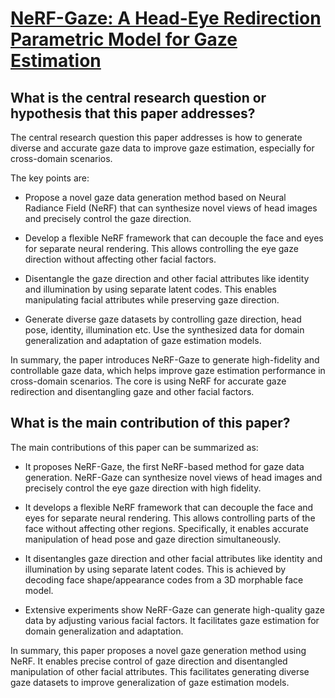 # [NeRF-Gaze: A Head-Eye Redirection Parametric Model for Gaze Estimation](https://arxiv.org/abs/2212.14710)

## What is the central research question or hypothesis that this paper addresses?

 The central research question this paper addresses is how to generate diverse and accurate gaze data to improve gaze estimation, especially for cross-domain scenarios. 

The key points are:

- Propose a novel gaze data generation method based on Neural Radiance Field (NeRF) that can synthesize novel views of head images and precisely control the gaze direction.

- Develop a flexible NeRF framework that can decouple the face and eyes for separate neural rendering. This allows controlling the eye gaze direction without affecting other facial factors. 

- Disentangle the gaze direction and other facial attributes like identity and illumination by using separate latent codes. This enables manipulating facial attributes while preserving gaze direction.

- Generate diverse gaze datasets by controlling gaze direction, head pose, identity, illumination etc. Use the synthesized data for domain generalization and adaptation of gaze estimation models.

In summary, the paper introduces NeRF-Gaze to generate high-fidelity and controllable gaze data, which helps improve gaze estimation performance in cross-domain scenarios. The core is using NeRF for accurate gaze redirection and disentangling gaze and other facial factors.


## What is the main contribution of this paper?

 The main contributions of this paper can be summarized as:

- It proposes NeRF-Gaze, the first NeRF-based method for gaze data generation. NeRF-Gaze can synthesize novel views of head images and precisely control the eye gaze direction with high fidelity.

- It develops a flexible NeRF framework that can decouple the face and eyes for separate neural rendering. This allows controlling parts of the face without affecting other regions. Specifically, it enables accurate manipulation of head pose and gaze direction simultaneously.

- It disentangles gaze direction and other facial attributes like identity and illumination by using separate latent codes. This is achieved by decoding face shape/appearance codes from a 3D morphable face model.  

- Extensive experiments show NeRF-Gaze can generate high-quality gaze data by adjusting various facial factors. It facilitates gaze estimation for domain generalization and adaptation.

In summary, this paper proposes a novel gaze generation method using NeRF. It enables precise control of gaze direction and disentangled manipulation of other facial attributes. This facilitates generating diverse gaze datasets to improve generalization of gaze estimation models.
